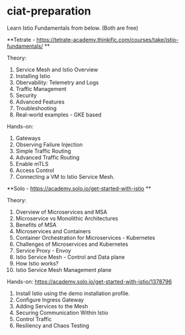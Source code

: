 # ciat-preparation

Learn Istio Fundamentals from below. (Both are free)

**Tetrate - https://tetrate-academy.thinkific.com/courses/take/istio-fundamentals/
**

Theory:
1. Service Mesh and Istio Overview
2. Installing Istio
3. Obervability: Telemetry and Logs
4. Traffic Management
5. Security
6. Advanced Features
7. Troubleshooting
8. Real-world examples - GKE based

Hands-on:
1. Gateways
2. Observing Failure Injection
3. Simple Traffic Routing
4. Advanced Traffic Routing
5. Enable mTLS
6. Access Control
7. Connecting a VM to Istio Service Mesh. 

**Solo - https://academy.solo.io/get-started-with-istio
**

Theory:
1. Overview of Microservices and MSA
2. Microservice vs Monolithic Architectures
3. Benefits of MSA
4. Microservices and Containers
5. Container Orchestration for Microservices - Kubernetes
6. Challenges of Microservices and Kubernetes
7. Service Proxy - Envoy
8. Istio Service Mesh - Control and Data plane
9. How Istio works?
10. Istio Service Mesh Management plane

Hands-on:
https://academy.solo.io/get-started-with-istio/1378796
1. Install Istio using the demo installation profile.
2. Configure Ingress Gateway
3. Adding Services to the Mesh
4. Securing Communication Within Istio
5. Control Traffic
6. Resiliency and Chaos Testing

